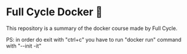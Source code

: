 
# Full Cycle Docker 📝  
This repository is a summary of the docker course made by Full Cycle.

PS: in order do exit with "ctrl+c" you have to run "docker run" command with "--init -it"